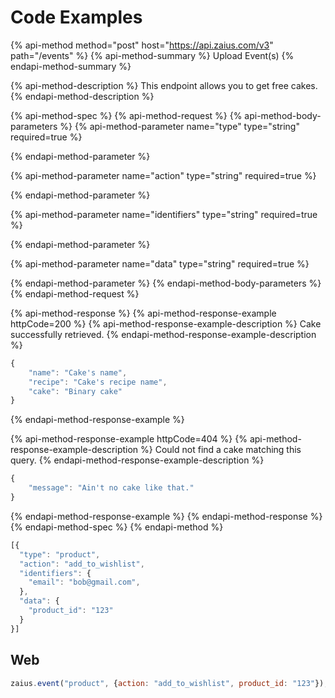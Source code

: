 # Code Examples

{% api-method method="post" host="https://api.zaius.com/v3" path="/events" %}
{% api-method-summary %}
Upload Event\(s\)
{% endapi-method-summary %}

{% api-method-description %}
This endpoint allows you to get free cakes.
{% endapi-method-description %}

{% api-method-spec %}
{% api-method-request %}
{% api-method-body-parameters %}
{% api-method-parameter name="type" type="string" required=true %}

{% endapi-method-parameter %}

{% api-method-parameter name="action" type="string" required=true %}

{% endapi-method-parameter %}

{% api-method-parameter name="identifiers" type="string" required=true %}

{% endapi-method-parameter %}

{% api-method-parameter name="data" type="string" required=true %}

{% endapi-method-parameter %}
{% endapi-method-body-parameters %}
{% endapi-method-request %}

{% api-method-response %}
{% api-method-response-example httpCode=200 %}
{% api-method-response-example-description %}
Cake successfully retrieved.
{% endapi-method-response-example-description %}

```javascript
{
    "name": "Cake's name",
    "recipe": "Cake's recipe name",
    "cake": "Binary cake"
}
```
{% endapi-method-response-example %}

{% api-method-response-example httpCode=404 %}
{% api-method-response-example-description %}
Could not find a cake matching this query.
{% endapi-method-response-example-description %}

```javascript
{
    "message": "Ain't no cake like that."
}
```
{% endapi-method-response-example %}
{% endapi-method-response %}
{% endapi-method-spec %}
{% endapi-method %}

```javascript
[{
  "type": "product",
  "action": "add_to_wishlist",
  "identifiers": {
    "email": "bob@gmail.com",
  },
  "data": {
    "product_id": "123"
  }
}]
```

## Web

```javascript
zaius.event("product", {action: "add_to_wishlist", product_id: "123"});
```

